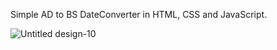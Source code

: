Simple AD to BS DateConverter in HTML, CSS and JavaScript.

![Untitled design-10](https://github.com/SanjayTamang/Simple-ADtoBS-DateConverter/assets/52417143/f307ad6c-fb64-4807-8579-23230b013749)
